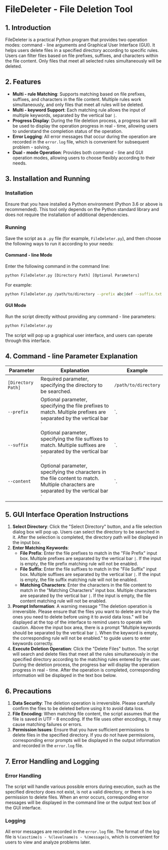 # FileDeleter - File Deletion Tool

## 1. Introduction
FileDeleter is a practical Python program that provides two operation modes: command - line arguments and Graphical User Interface (GUI). It helps users delete files in a specified directory according to specific rules. Users can filter files based on file prefixes, suffixes, and characters within the file content. Only files that meet all selected rules simultaneously will be deleted.

## 2. Features
- **Multi - rule Matching**: Supports matching based on file prefixes, suffixes, and characters in the file content. Multiple rules work simultaneously, and only files that meet all rules will be deleted.
 - **Multi - keyword Support**: Each matching rule allows the input of multiple keywords, separated by the vertical bar `|`.
 - **Progress Display**: During the file deletion process, a progress bar will be used to display the operation progress in real - time, allowing users to understand the completion status of the operation.
 - **Error Logging**: All error messages that occur during the operation are recorded in the `error.log` file, which is convenient for subsequent problem - solving.
 - **Dual - mode Operation**: Provides both command - line and GUI operation modes, allowing users to choose flexibly according to their needs.

## 3. Installation and Running
### Installation
Ensure that you have installed a Python environment (Python 3.6 or above is recommended). This tool only depends on the Python standard library and does not require the installation of additional dependencies.

### Running
Save the script as a `.py` file (for example, `FileDeleter.py`), and then choose the following ways to run it according to your needs:
#### Command - line Mode
Enter the following command in the command line:
```bash
python FileDeleter.py [Directory Path] [Optional Parameters]
```
For example:
```bash
python FileDeleter.py /path/to/directory --prefix abc|def --suffix.txt|.log --content hello|world
```
#### GUI Mode
Run the script directly without providing any command - line parameters:
```bash
python FileDeleter.py
```
The script will pop up a graphical user interface, and users can operate through this interface.

## 4. Command - line Parameter Explanation
| Parameter | Explanation | Example |
| ---- | ---- | ---- |
| `[Directory Path]` | Required parameter, specifying the directory to be searched. | `/path/to/directory` |
| `--prefix` | Optional parameter, specifying the file prefixes to match. Multiple prefixes are separated by the vertical bar `|`. | `--prefix abc|def` |
| `--suffix` | Optional parameter, specifying the file suffixes to match. Multiple suffixes are separated by the vertical bar `|`. | `--suffix.txt|.log` |
| `--content` | Optional parameter, specifying the characters in the file content to match. Multiple characters are separated by the vertical bar `|`. | `--content hello|world` |

## 5. GUI Interface Operation Instructions
1. **Select Directory**: Click the "Select Directory" button, and a file selection dialog box will pop up. Users can select the directory to be searched in it. After the selection is completed, the directory path will be displayed in the input box.
2. **Enter Matching Keywords**:
   - **File Prefix**: Enter the file prefixes to match in the "File Prefix" input box. Multiple prefixes are separated by the vertical bar `|`. If the input is empty, the file prefix matching rule will not be enabled.
   - **File Suffix**: Enter the file suffixes to match in the "File Suffix" input box. Multiple suffixes are separated by the vertical bar `|`. If the input is empty, the file suffix matching rule will not be enabled.
   - **Matching Characters**: Enter the characters in the file content to match in the "Matching Characters" input box. Multiple characters are separated by the vertical bar `|`. If the input is empty, the file content matching rule will not be enabled.
3. **Prompt Information**: A warning message "The deletion operation is irreversible. Please ensure that the files you want to delete are truly the ones you need to delete before using it to avoid data loss." will be displayed at the top of the interface to remind users to operate with caution. Above the input box area, there is a prompt "Multiple keywords should be separated by the vertical bar `|`. When the keyword is empty, the corresponding rule will not be enabled." to guide users to enter keywords correctly.
4. **Execute Deletion Operation**: Click the "Delete Files" button. The script will search and delete files that meet all the rules simultaneously in the specified directory according to the matching rules entered by the user. During the deletion process, the progress bar will display the operation progress in real - time. After the operation is completed, corresponding information will be displayed in the text box below.

## 6. Precautions
1. **Data Security**: The deletion operation is irreversible. Please carefully confirm the files to be deleted before using it to avoid data loss.
2. **File Encoding**: When matching file content, the script assumes that the file is saved in UTF - 8 encoding. If the file uses other encodings, it may cause matching failures or errors.
3. **Permission Issues**: Ensure that you have sufficient permissions to delete files in the specified directory. If you do not have permissions, corresponding error prompts will be displayed in the output information and recorded in the `error.log` file.

## 7. Error Handling and Logging
### Error Handling
The script will handle various possible errors during execution, such as the specified directory does not exist, is not a valid directory, or there is no permission to delete files. When an error occurs, corresponding error messages will be displayed in the command line or the output text box of the GUI interface.

### Logging
All error messages are recorded in the `error.log` file. The format of the log file is `%(asctime)s - %(levelname)s - %(message)s`, which is convenient for users to view and analyze problems later. 